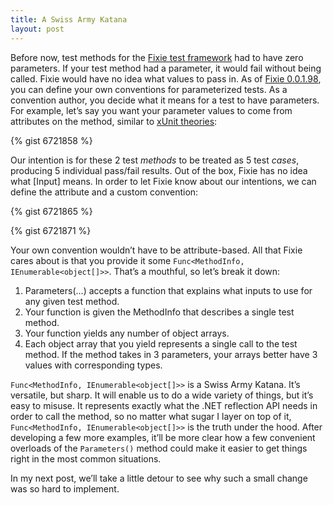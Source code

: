 ```yaml
---
title: A Swiss Army Katana
layout: post
---
```

Before now, test methods for the [Fixie test framework](https://github.com/fixie/fixie/) had to have zero parameters. If your test method had a parameter, it would fail without being called. Fixie would have no idea what values to pass in. As of [Fixie 0.0.1.98](http://www.nuget.org/packages/Fixie/0.0.1.98), you can define your own conventions for parameterized tests. As a convention author, you decide what it means for a test to have parameters. For example, let&#8217;s say you want your parameter values to come from attributes on the method, similar to [xUnit theories](http://stackoverflow.com/a/9110623):

{% gist 6721858 %}

Our intention is for these 2 test _methods_ to be treated as 5 test _cases_, producing 5 individual pass/fail results. Out of the box, Fixie has no idea what [Input] means. In order to let Fixie know about our intentions, we can define the attribute and a custom convention:

{% gist 6721865 %}

{% gist 6721871 %}

Your own convention wouldn&#8217;t have to be attribute-based. All that Fixie cares about is that you provide it some `Func<MethodInfo, IEnumerable<object[]>>`. That&#8217;s a mouthful, so let&#8217;s break it down:

  1. Parameters(&#8230;) accepts a function that explains what inputs to use for any given test method.
  2. Your function is given the MethodInfo that describes a single test method.
  3. Your function yields any number of object arrays.
  4. Each object array that you yield represents a single call to the test method. If the method takes in 3 parameters, your arrays better have 3 values with corresponding types.

`Func<MethodInfo, IEnumerable<object[]>>` is a Swiss Army Katana. It&#8217;s versatile, but sharp. It will enable us to do a wide variety of things, but it&#8217;s easy to misuse. It represents exactly what the .NET reflection API needs in order to call the method, so no matter what sugar I layer on top of it, `Func<MethodInfo, IEnumerable<object[]>>` is the truth under the hood. After developing a few more examples, it&#8217;ll be more clear how a few convenient overloads of the `Parameters()` method could make it easier to get things right in the most common situations.

In my next post, we&#8217;ll take a little detour to see why such a small change was so hard to implement.